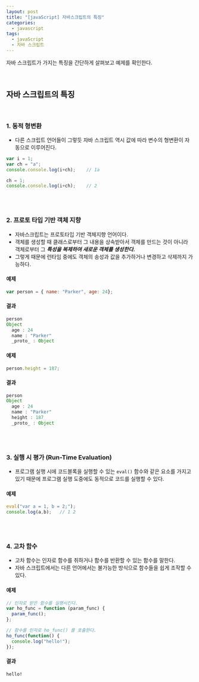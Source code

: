 ```yaml
---
layout: post
title: "[javaScript] 자바스크립트의 특징"
categories:
  - javascript
tags:
  - javaScript
  - 자바 스크립트
---
```


자바 스크립트가 가지는 특징을 간단하게 살펴보고 예제를 확인한다.

<br>


## 자바 스크립트의 특징

<br>

### 1. 동적 형변환

- 다른 스크립트 언어들이 그렇듯 자바 스크립트 역시 값에 따라 변수의 형변환이 자동으로 이루어진다.



```javascript
var i = 1;
var ch = "a";
console.console.log(i+ch);    // 1a

ch = 1;
console.console.log(i+ch);    // 2
```


<br>
<br>

### 2. 프로토 타입 기반 객체 지향

- 자바스크립트는 프로토타입 기반 객체지향 언어이다.
- 객체를 생성할 때 클래스로부터 그 내용을 상속받아서 객체를 만드는 것이 아니라 객체로부터 그 ***특성을 복제하여 새로운 객체를 생성한다.***
- 그렇게 때문에 런타임 중에도 객체의 송성과 값을 추가하거나 변경하고 삭제까지 가능하다.

#### 예제
```javascript
var person = { name: "Parker", age: 24};
```

#### 결과
```javascript
person
Object
  age : 24
  name : "Parker"
  _proto_ : Object
```

#### 예제
```javascript
person.height = 187;
```

#### 결과
```javascript
person
Object
  age : 24
  name : "Parker"
  height : 187
  _proto_ : Object
```


<br>
<br>




### 3. 실행 시 평가 (Run-Time Evaluation)

- 프로그램 실행 시에 코드블록을 실행할 수 있는 ```eval()``` 함수와 같은 요소를 가지고 있기 때문에 프로그램 실행 도중에도 동적으로 코드를 실행할 수 있다.


#### 예제
```javascript
eval("var a = 1, b = 2;");
console.log(a,b);   // 1 2
```


<br>
<br>



### 4. 고차 함수

- 고차 함수는 인자로 함수를 취하거나 함수를 반환할 수 있는 함수를 말한다.
- 자바 스크립트에서는 다른 언어에서는 불가능한 방식으로 함수들을 쉽게 조작할 수 있다.


#### 예제
```javascript
// 인자로 받은 함수를 실행시킨다.
var ho_func = function (param_func) {
  param_func();
};

// 함수를 인자로 ho_func() 를 호출한다.
ho_func(function() {
  console.log("hello!");
});
```

#### 결과
```
hello!
```
